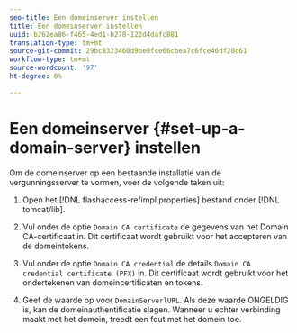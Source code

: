 ```yaml
---
seo-title: Een domeinserver instellen
title: Een domeinserver instellen
uuid: b262ea86-f465-4ed1-b278-122d4dafc881
translation-type: tm+mt
source-git-commit: 29bc8323460d9be0fce66cbea7c6fce46df20d61
workflow-type: tm+mt
source-wordcount: '97'
ht-degree: 0%

---
```



# Een domeinserver {#set-up-a-domain-server} instellen

Om de domeinserver op een bestaande installatie van de vergunningsserver te vormen, voer de volgende taken uit:

1. Open het [!DNL flashaccess-refimpl.properties] bestand onder [!DNL tomcat/lib].

1. Vul onder de optie `Domain CA certificate` de gegevens van het Domain CA-certificaat in. Dit certificaat wordt gebruikt voor het accepteren van de domeintokens.
1. Vul onder de optie `Domain CA credential` de details `Domain CA credential certificate (PFX)` in. Dit certificaat wordt gebruikt voor het ondertekenen van domeincertificaten en tokens.

1. Geef de waarde op voor `DomainServerlURL`. Als deze waarde ONGELDIG is, kan de domeinauthentificatie slagen. Wanneer u echter verbinding maakt met het domein, treedt een fout met het domein toe.

